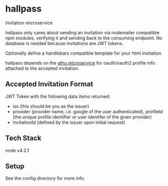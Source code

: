 # hallpass
invitation microservice

hallpass only cares about sending an invitation via nodemailer compatible npm modules, verifying it and sending back to the consuming endpoint. No database is needed because invitations are JWT tokens.

Optionally define a handlebars compatible template for your html invitation.

hallpass depends on the <a href="https://github.com/sebringj/athu">athu microservice</a> for oauth/oauth2 profile info attached to the accepted invitation.

## Accepted Invitation Format

JWT Token with the following data items returned:

- iss (this should be you as the issuer)
- provider (provider name, i.e. google of the user authenticated),
	profileId (the unique profile identifier or user identifer of the given provider)
- invitationId (defined by the issuer upon initial request)

## Tech Stack
node v4.2.1

## Setup
See the config directory for more info.
